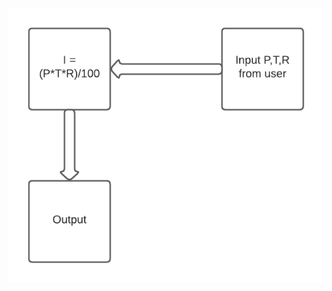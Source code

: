 ![alt text](https://github.com/99003512/SDLC_Calculator/blob/main/Architecture/Structural%20Diagrams/simple_intrestS.png)

